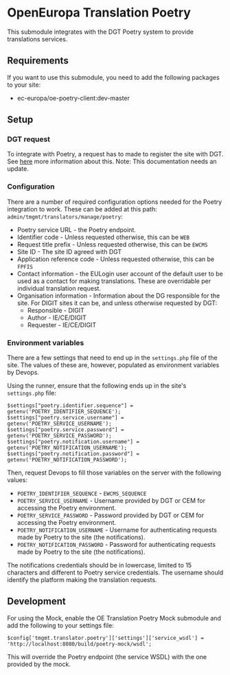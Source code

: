 # OpenEuropa Translation Poetry

This submodule integrates with the DGT Poetry system to provide translations services.

## Requirements

If you want to use this submodule, you need to add the following packages to your site:

* ec-europa/oe-poetry-client:dev-master

## Setup

### DGT request

To integrate with Poetry, a request has to made to register the site with DGT. See [here](https://github.com/ec-europa/platform-dev/tree/release-2.5/profiles/common/modules/features/nexteuropa_dgt_connector/#requesting-access-to-the-dgt-connector) more information about this. Note: This documentation needs an update.

### Configuration

There are a number of required configuration options needed for the Poetry integration to work. These can be added at this path: `admin/tmgmt/translators/manage/poetry`:

* Poetry service URL - the Poetry endpoint.
* Identifier code - Unless requested otherwise, this can be `WEB`
* Request title prefix - Unless requested otherwise, this can be `EWCMS`
* Site ID - The site ID agreed with DGT
* Application reference code - Unless requested otherwise, this can be `FPFIS`
* Contact information - the EULogin user account of the default user to be used as a contact for making translations. These are overridable per individual translation request.
* Organisation information - Information about the DG responsible for the site. For DIGIT sites it can be, and unless otherwise requested by DGT:
  * Responsible - DIGIT
  * Author - IE/CE/DIGIT
  * Requester - IE/CE/DIGIT
  
### Environment variables

There are a few settings that need to end up in the `settings.php` file of the site. The values of these are, however, populated as environment variables by Devops.

Using the runner, ensure that the following ends up in the site's `settings.php` file:

```
$settings["poetry.identifier.sequence"] = getenv('POETRY_IDENTIFIER_SEQUENCE');
$settings["poetry.service.username"] = getenv('POETRY_SERVICE_USERNAME');
$settings["poetry.service.password"] = getenv('POETRY_SERVICE_PASSWORD');
$settings["poetry.notification.username"] = getenv('POETRY_NOTIFICATION_USERNAME');
$settings["poetry.notification.password"] = getenv('POETRY_NOTIFICATION_PASSWORD');
```

Then, request Devops to fill those variables on the server with the following values:

* `POETRY_IDENTIFIER_SEQUENCE` - `EWCMS_SEQUENCE`
* `POETRY_SERVICE_USERNAME` - Username provided by DGT or CEM for accessing the Poetry environment.
* `POETRY_SERVICE_PASSWORD` - Password provided by DGT or CEM for accessing the Poetry environment.
* `POETRY_NOTIFICATION_USERNAME` - Username for authenticating requests made by Poetry to the site (the notifications).
* `POETRY_NOTIFICATION_PASSWORD` - Password for authenticating requests made by Poetry to the site (the notifications).

The notifications credentials should be in lowercase, limited to 15 characters and different to Poetry service credentials. The username should identify the platform making the translation requests.

## Development

For using the Mock, enable the OE Translation Poetry Mock submodule and add the following to your settings file:

```
$config['tmgmt.translator.poetry']['settings']['service_wsdl'] = 'http://localhost:8080/build/poetry-mock/wsdl';
```

This will override the Poetry endpoint (the service WSDL) with the one provided by the mock.
